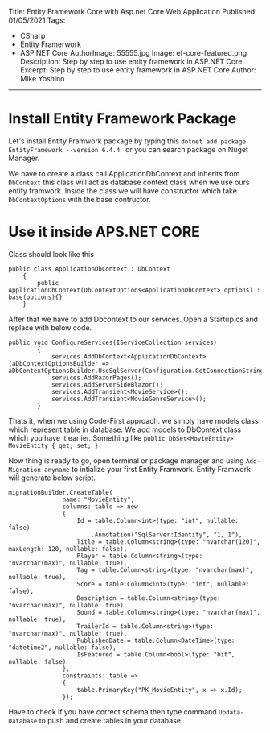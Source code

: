 Title: Entity Framework Core with Asp.net Core Web Application
Published: 01/05/2021
Tags:
  - CSharp
  - Entity Framerwork
  - ASP.NET Core
AuthorImage: 55555.jpg
Image: ef-core-featured.png
Description: Step by step to use entity framework in ASP.NET Core
Excerpt: Step by step to use entity framework in ASP.NET Core
Author: Mike Yoshino

---
# Install Entity Framework Package

Let's install Entity Framwork package by typing this `dotnet add package EntityFramework --version 6.4.4 ` or you can search package on Nuget Manager.

We have to create a class call ApplicationDbContext and inherits from `DbContext` this class will act as database context class when we use ours entity framwork.
Inside the class we will have constructor which take `DbContextOptions` with the base contructor.

# Use it inside APS.NET CORE

Class should look like this 
```
public class ApplicationDbContext : DbContext
    {
        public ApplicationDbContext(DbContextOptions<ApplicationDbContext> options) : base(options){}
    }
```

After that we have to add Dbcontext to our services. Open a Startup.cs and replace with below code.
```
public void ConfigureServices(IServiceCollection services)
        {
            services.AddDbContext<ApplicationDbContext>(aDbContextOptionsBuilder => aDbContextOptionsBuilder.UseSqlServer(Configuration.GetConnectionString("DefaultConnection")));
            services.AddRazorPages();
            services.AddServerSideBlazor();
            services.AddTransient<MovieService>();
            services.AddTransient<MovieGenreService>();
        }
 ```

 Thats it, when we using Code-First approach. we simply have models class which represent table in database. We add models to DbContext class which you have it earlier.
 Something like `public DbSet<MovieEntity> MovieEntity { get; set; }` 



 Now thing is ready to go, open terminal or package manager and using `Add-Migration anyname` to intialize your first Entity Framwork.
 Entity Framwork will generate below script.

 ```
 migrationBuilder.CreateTable(
                name: "MovieEntity",
                columns: table => new
                {
                    Id = table.Column<int>(type: "int", nullable: false)
                        .Annotation("SqlServer:Identity", "1, 1"),
                    Title = table.Column<string>(type: "nvarchar(120)", maxLength: 120, nullable: false),
                    Player = table.Column<string>(type: "nvarchar(max)", nullable: true),
                    Tag = table.Column<string>(type: "nvarchar(max)", nullable: true),
                    Score = table.Column<int>(type: "int", nullable: false),
                    Description = table.Column<string>(type: "nvarchar(max)", nullable: true),
                    Sound = table.Column<string>(type: "nvarchar(max)", nullable: true),
                    TrailerId = table.Column<string>(type: "nvarchar(max)", nullable: true),
                    PublishedDate = table.Column<DateTime>(type: "datetime2", nullable: false),
                    IsFeatured = table.Column<bool>(type: "bit", nullable: false)
                },
                constraints: table =>
                {
                    table.PrimaryKey("PK_MovieEntity", x => x.Id);
                });
```

Have to check if you have correct schema then type command `Updata-Database` to push and create tables in your database.

